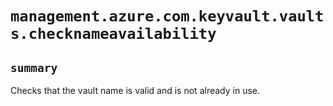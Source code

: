 # `management.azure.com.keyvault.vaults.checknameavailability`

## `summary`
Checks that the vault name is valid and is not already in use.


